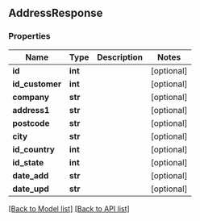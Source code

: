 ## AddressResponse

### Properties
Name | Type | Description | Notes
------------ | ------------- | ------------- | -------------
**id** | **int** |  | [optional] 
**id_customer** | **int** |  | [optional] 
**company** | **str** |  | [optional] 
**address1** | **str** |  | [optional] 
**postcode** | **str** |  | [optional] 
**city** | **str** |  | [optional] 
**id_country** | **int** |  | [optional] 
**id_state** | **int** |  | [optional] 
**date_add** | **str** |  | [optional] 
**date_upd** | **str** |  | [optional] 

[[Back to Model list]](#documentation-for-models) [[Back to API list]](#documentation-for-api-endpoints)


